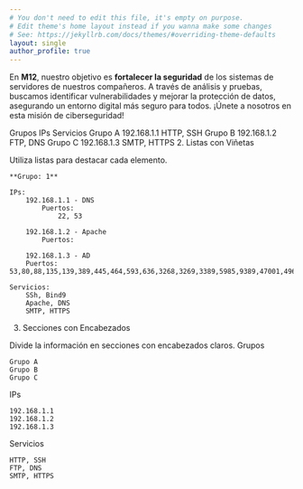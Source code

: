 ```yaml
---
# You don't need to edit this file, it's empty on purpose.
# Edit theme's home layout instead if you wanna make some changes
# See: https://jekyllrb.com/docs/themes/#overriding-theme-defaults
layout: single
author_profile: true
---
```


En **M12**, nuestro objetivo es **fortalecer la seguridad** de los sistemas de servidores de nuestros compañeros. 
A través de análisis y pruebas, buscamos identificar vulnerabilidades y mejorar la protección de datos, 
asegurando un entorno digital más seguro para todos. ¡Únete a nosotros en esta misión de ciberseguridad!


Grupos	IPs	Servicios
Grupo A	192.168.1.1	HTTP, SSH
Grupo B	192.168.1.2	FTP, DNS
Grupo C	192.168.1.3	SMTP, HTTPS
2. Listas con Viñetas

Utiliza listas para destacar cada elemento.

    **Grupo: 1**

    IPs:
        192.168.1.1 - DNS
            Puertos: 
                22, 53
        
        192.168.1.2 - Apache
            Puertos:
                
        192.168.1.3 - AD
        Puertos: 
    53,80,88,135,139,389,445,464,593,636,3268,3269,3389,5985,9389,47001,49664,49665,49666,49667,49668,49670,49671,49672,49673,49676,49680,49692,49790 

    Servicios:
        SSh, Bind9
        Apache, DNS
        SMTP, HTTPS

3. Secciones con Encabezados

Divide la información en secciones con encabezados claros.
Grupos

    Grupo A
    Grupo B
    Grupo C

IPs

    192.168.1.1
    192.168.1.2
    192.168.1.3

Servicios

    HTTP, SSH
    FTP, DNS
    SMTP, HTTPS
